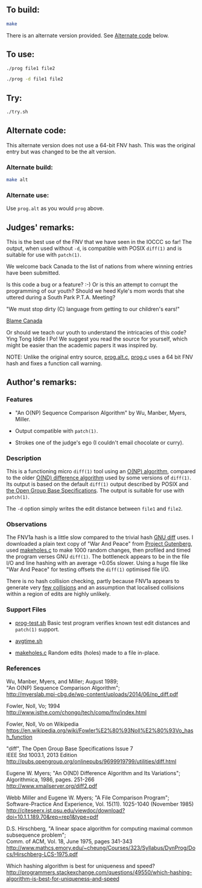 ## To build:

```sh
make
```

There is an alternate version provided. See [Alternate code](#alternate-code)
below.


## To use:

```sh
./prog file1 file2

./prog -d file1 file2
```


## Try:

```sh
./try.sh
```


## Alternate code:

This alternate version does not use a 64-bit FNV hash. This was the original
entry but was changed to be the alt version.


### Alternate build:

```sh
make alt
```


### Alternate use:

Use `prog.alt` as you would `prog` above.


## Judges' remarks:

This is the best use of the FNV that we have seen in the IOCCC so far!
The output, when used without `-d`, is compatible with POSIX `diff(1)` and
is suitable for use with `patch(1)`.

We welcome back Canada to the list of nations from where winning
entries have been submitted.

Is this code a bug or a feature? :-)  Or is this an attempt to corrupt the
programming of our youth?  Should we heed Kyle's mom words that she uttered
during a South Park P.T.A. Meeting?

   "We must stop dirty (C) language from getting to our children's ears!"

   [Blame Canada](https://www.youtube.com/watch?v=bOR38552MJA)

Or should we teach our youth to understand the intricacies of this code?
Ying Tong Iddle I Po!  We suggest you read the source for yourself, which
might be easier than the academic papers it was inspired by.

NOTE: Unlike the original entry source, [prog.alt.c](prog.alt.c),
[prog.c](prog.c) uses a
64 bit FNV hash and fixes a function call warning.


## Author's remarks:

### Features

* "An O(NP) Sequence Comparison Algorithm" by Wu, Manber, Myers, Miller.

* Output compatible with `patch(1)`.

* Strokes one of the judge's ego (I couldn't email chocolate or curry).


### Description

This is a functioning micro `diff(1)` tool using an [O(NP) algorithm][Wu+89],
compared to the older [O(ND) difference algorithm][Mye86] used by some versions
of `diff(1)`.  Its output is based on the default `diff(1)` output described by POSIX
and [the Open Group Base Specifications][SUSV7].  The output is suitable for use
with `patch(1)`.

The `-d` option simply writes the edit distance between `file1` and `file2`.


### Observations

The FNV1a hash is a little slow compared to the trivial hash [GNU
diff](https://www.gnu.org/software/diffutils/) uses. I downloaded a plain text
copy of "War And Peace" from [Project Gutenberg](https://www.gutenberg.org),
used [makeholes.c](makeholes.c) to make 1000 random changes, then profiled and
timed the program verses GNU `diff(1)`.  The bottleneck appears to be in the
file I/O and line hashing with an average +0.05s slower.  Using a huge file like
"War And Peace" for testing offsets the `diff(1)` optimised file I/O.

There is no hash collision checking, partly because FNV1a appears to generate
very [few collisions][HshCmp] and an assumption that localised collisions within
a region of edits are highly unlikely.


### Support Files

* [prog-test.sh](prog-test.sh)
    Basic test program verifies known test edit distances and `patch(1)` support.

* [avgtime.sh](avgtime.sh)

* [makeholes.c](makeholes.c)
    Random edits (holes) made to a file in-place.

### References

Wu, Manber, Myers, and Miller; August 1989;\
"An O(NP) Sequence Comparison Algorithm";\
<http://myerslab.mpi-cbg.de/wp-content/uploads/2014/06/np_diff.pdf>

Fowler, Noll, Vo; 1994\
<http://www.isthe.com/chongo/tech/comp/fnv/index.html>

Fowler, Noll, Vo on Wikipedia\
<https://en.wikipedia.org/wiki/Fowler%E2%80%93Noll%E2%80%93Vo_hash_function>

"diff", The Open Group Base Specifications Issue 7\
IEEE Std 1003.1, 2013 Edition\
<http://pubs.opengroup.org/onlinepubs/9699919799/utilities/diff.html>

Eugene W. Myers; "An O(ND) Difference Algorithm and Its Variations";\
Algorithmica, 1986, pages. 251-266\
<http://www.xmailserver.org/diff2.pdf>

Webb Miller and Eugene W. Myers; "A File Comparison Program";\
Software-Practice And Experience, Vol. 15(11). 1025-1040 (November 1985)\
<http://citeseerx.ist.psu.edu/viewdoc/download?doi=10.1.1.189.70&rep=rep1&type=pdf>

D.S. Hirschberg, "A linear space algorithm for computing maximal common subsequence problem";\
Comm. of ACM, Vol. 18, June 1975, pages 341-343\
<http://www.mathcs.emory.edu/~cheung/Courses/323/Syllabus/DynProg/Docs/Hirschberg-LCS-1975.pdf>

Which hashing algorithm is best for uniqueness and speed?\
<http://programmers.stackexchange.com/questions/49550/which-hashing-algorithm-is-best-for-uniqueness-and-speed>

[Wu+89]: http://myerslab.mpi-cbg.de/wp-content/uploads/2014/06/np_diff.pdf

[FNV94]: http://www.isthe.com/chongo/tech/comp/fnv/index.html

[FNVWi]: https://en.wikipedia.org/wiki/Fowler%E2%80%93Noll%E2%80%93Vo_hash_function

[Mye86]: http://www.xmailserver.org/diff2.pdf

[SUSV7]: http://pubs.opengroup.org/onlinepubs/9699919799/utilities/diff.html

[Mil85]: http://citeseerx.ist.psu.edu/viewdoc/download?doi=10.1.1.189.70&rep=rep1&type=pdf

[Hir75]: http://www.mathcs.emory.edu/~cheung/Courses/323/Syllabus/DynProg/Docs/Hirschberg-LCS-1975.pdf

[HshCmp]: http://programmers.stackexchange.com/questions/49550/which-hashing-algorithm-is-best-for-uniqueness-and-speed

<!--

    Copyright © 1984-2024 by Landon Curt Noll. All Rights Reserved.

    You are free to share and adapt this file under the terms of this license:

	Creative Commons Attribution-ShareAlike 4.0 International (CC BY-SA 4.0)

    For more information, see:

	https://creativecommons.org/licenses/by-sa/4.0/

-->
